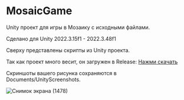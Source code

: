 # MosaicGame
Unity проект для игры в Мозаику с исходными файлами.

Сделано для Unity 2022.3.15f1 - 2022.3.48f1

Сверху представлены скрипты из Unity проекта.

Так как проект много весит, он загружен в Release: [Нажми скачать](https://github.com/Sergey0066/MosaicGame/releases/tag/MosaicGame)

Скриншоты вашего рисунка сохраняются в Documents/UnityScreenshots.

![Снимок экрана (1478)](https://github.com/user-attachments/assets/1dbc9050-69e9-4153-84a1-dd5817f78c64)
